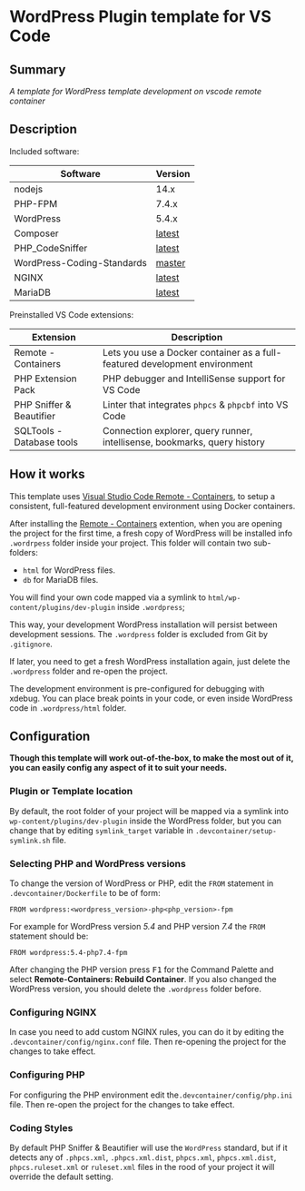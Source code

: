 # WordPress Plugin template for VS Code

## Summary

*A template for WordPress template development on vscode remote container*

## Description

Included software:

|Software|Version|
|--------|-------|
|nodejs|14.x|
|PHP-FPM|7.4.x|
|WordPress|5.4.x|
|Composer|[latest](https://getcomposer.org/)|
|PHP_CodeSniffer|[latest](https://packagist.org/packages/squizlabs/php_codesniffer)|
|WordPress-Coding-Standards|[master](https://github.com/WordPress/WordPress-Coding-Standards)|
|NGINX|[latest](https://hub.docker.com/_/nginx)|
|MariaDB|[latest](https://hub.docker.com/_/mariadb)|

Preinstalled VS Code extensions:

|Extension|Description|
|---------|-----------|
|Remote - Containers|Lets you use a Docker container as a full-featured development environment|
|PHP Extension Pack|PHP debugger and IntelliSense support for VS Code|
|PHP Sniffer & Beautifier|Linter that integrates `phpcs` & `phpcbf` into VS Code|
|SQLTools - Database tools|Connection explorer, query runner, intellisense, bookmarks, query history|

## How it works

This template uses [Visual Studio Code Remote - Containers](https://code.visualstudio.com/docs/remote/containers), to setup a consistent, full-featured development environment using Docker containers.

After installing the [Remote - Containers](https://marketplace.visualstudio.com/items?itemName=ms-vscode-remote.remote-containers) extention, when you are opening the project for the first time, a fresh copy of WordPress will be installed info `.wordrpess` folder inside your project. This folder will contain two sub-folders:
* `html` for WordPress files.
* `db` for MariaDB files.

You will find your own code mapped via a symlink to `html/wp-content/plugins/dev-plugin` inside `.wordpress`;

This way, your development WordPress installation will persist between development sessions. The `.wordpress` folder is excluded from Git by `.gitignore`.

If later, you need to get a fresh WordPress installation again, just delete the `.wordpress` folder and re-open the project.

The development environment is pre-configured for debugging with xdebug. You can place break points in your code, or even inside WordPress code in `.wordpress/html` folder.

## Configuration

**Though this template will work out-of-the-box, to make the most out of it, you can easily config any aspect of it to suit your needs.**

### Plugin or Template location

By default, the root folder of your project will be mapped via a symlink into `wp-content/plugins/dev-plugin` inside the WordPress folder, but you can change that by editing `symlink_target` variable in `.devcontainer/setup-symlink.sh` file.

### Selecting PHP and WordPress versions

To change the version of WordPress or PHP, edit the `FROM` statement in `.devcontainer/Dockerfile` to be of form:

```
FROM wordpress:<wordpress_version>-php<php_version>-fpm
```

For example for WordPress version *5.4* and PHP version *7.4* the `FROM` statement should be:

```
FROM wordpress:5.4-php7.4-fpm
```

After changing the PHP version press <kbd>F1</kbd> for the Command Palette and select **Remote-Containers: Rebuild Container**. If you also changed the WordPress version, you should delete the `.wordpress` folder before.

### Configuring NGINX

In case you need to add custom NGINX rules, you can do it by editing the `.devcontainer/config/nginx.conf` file. Then re-opening the project for the changes to take effect.

### Configuring PHP

For configuring the PHP environment edit the`.devcontainer/config/php.ini` file. Then re-open the project for the changes to take effect.

### Coding Styles

By default PHP Sniffer & Beautifier will use the `WordPress` standard, but if it detects any of `.phpcs.xml`, `.phpcs.xml.dist`, `phpcs.xml`, `phpcs.xml.dist`, `phpcs.ruleset.xml` or `ruleset.xml` files in the rood of your project it will override the default setting.
